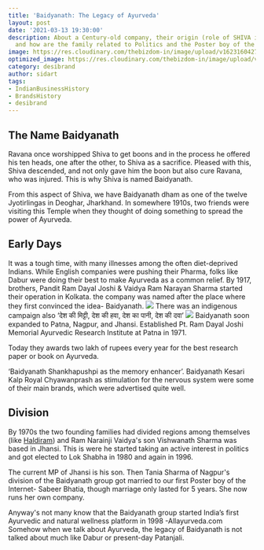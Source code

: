 ```yaml
---
title: 'Baidyanath: The Legacy of Ayurveda'
layout: post
date: '2021-03-13 19:30:00'
description: About a Century-old company, their origin (role of SHIVA in that), e-commerce,
  and how are the family related to Politics and the Poster boy of the Indian internet.
image: https://res.cloudinary.com/thebizdom-in/image/upload/v1623160427/Ayurveda_se52uv.png
optimized_image: https://res.cloudinary.com/thebizdom-in/image/upload/v1623160427/Ayurveda_se52uv.png
category: desibrand
author: sidart
tags:
- IndianBusinessHistory
- BrandsHistory
- desibrand
---
```


## The Name Baidyanath
Ravana once worshipped Shiva to get boons and in the process he offered his ten heads, one after the other, to Shiva as a sacrifice. Pleased with this, Shiva descended, and not only gave him the boon but also cure Ravana, who was injured. This is why Shiva is named Baidyanath.

From this aspect of Shiva, we have Baidyanath dham as one of the twelve Jyotirlingas in Deoghar, Jharkhand. 
In somewhere 1910s, two friends were visiting this Temple when they thought of doing something to spread the power of Ayurveda.

## Early Days
It was a tough time, with many illnesses among the often diet-deprived Indians. While English companies were pushing their Pharma, folks like Dabur were doing their best to make Ayurveda as a common relief. By 1917, brothers, Pandit Ram Dayal Joshi & Vaidya Ram Narayan Sharma started their operation in Kolkata. the company was named after the place where they first convinced the idea- Baidyanath. 
![](https://pbs.twimg.com/media/EwVuRP-VIAMv7kP?format=png&name=small)
There was an indigenous campaign also  ‘देश की मिट्टी, देश की हवा, देश का पानी, देश की दवा’
![](https://pbs.twimg.com/media/EwVfDpfUUAER0Ra?format=jpg&name=large)
Baidyanath soon expanded to Patna, Nagpur, and Jhansi. Established Pt. Ram Dayal Joshi Memorial Ayurvedic Research Institute at Patna in 1971.  

Today they awards two lakh of rupees every year for the best research paper or book on Ayurveda.

‘Baidyanath Shankhapushpi as the memory enhancer’. Baidyanath Kesari Kalp Royal Chyawanprash as stimulation for the nervous system were some of their main brands, which were advertised quite well.

## Division
By 1970s the two founding families had divided regions among themselves (like [Haldiram](https://www.thebizdom.in/haldiram-their-man-and-women/)) and Ram Narainji Vaidya's son Vishwanath Sharma was based in Jhansi. This is were he started taking an active interest in politics and got elected to Lok Shabha in 1980 and again in 1996.

The current MP of Jhansi is his son. Then Tania Sharma of Nagpur's division of the Baidyanath group got married to our first Poster boy of the Internet- Sabeer Bhatia, though marriage only lasted for 5 years. She now runs her own company.

Anyway's not many know that the Baidyanath group started India’s first Ayurvedic and natural wellness platform in 1998 -Allayurveda.com
Somehow when we talk about Ayurveda, the legacy of Baidyanath is not talked about much like Dabur or present-day Patanjali.
